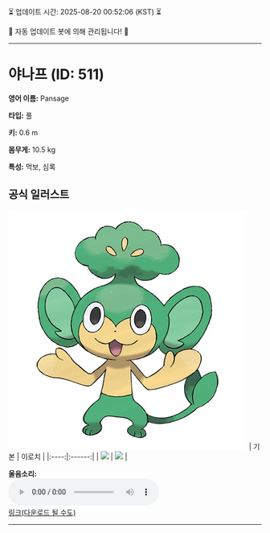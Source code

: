 
⏳ 업데이트 시간: 2025-08-20 00:52:06 (KST) ⏳

🤖 자동 업데이트 봇에 의해 관리됩니다! 🤖

---

# 야나프 (ID: 511)
**영어 이름:** Pansage

**타입:** 풀

**키:** 0.6 m

**몸무게:** 10.5 kg

**특성:** 먹보, 심록

## 공식 일러스트
![](https://raw.githubusercontent.com/PokeAPI/sprites/master/sprites/pokemon/other/official-artwork/511.png)
| 기본 | 이로치 |
|:----:|:------:|
| <img src="http://play.pokemonshowdown.com/sprites/ani/pansage.gif" width="200"> | <img src="http://play.pokemonshowdown.com/sprites/ani-shiny/pansage.gif" width="200"> |

**울음소리:**<br><audio controls src="https://raw.githubusercontent.com/PokeAPI/cries/main/cries/pokemon/latest/511.ogg"></audio><br> [링크(다운로드 될 수도)](https://raw.githubusercontent.com/PokeAPI/cries/main/cries/pokemon/latest/511.ogg)


---
